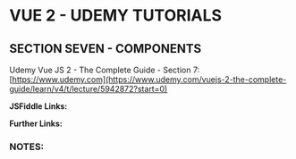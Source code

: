 # VUE 2 - UDEMY TUTORIALS #

## SECTION SEVEN - COMPONENTS  ##
Udemy Vue JS 2 - The Complete Guide - Section 7: [https://www.udemy.com](https://www.udemy.com/vuejs-2-the-complete-guide/learn/v4/t/lecture/5942872?start=0)

**JSFiddle Links:**  


**Further Links:**  


### NOTES: ###
